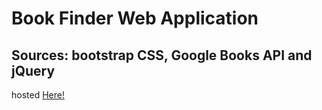 # Book Finder Web Application

## Sources: bootstrap CSS, Google Books API and jQuery

hosted <a href="https://lawson2017.github.io/quizzical-anthropod/" target="_blank">Here!</a>